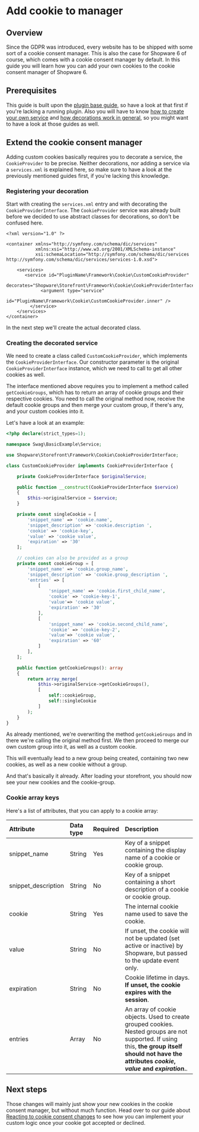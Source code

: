 # Add cookie to manager

## Overview

Since the GDPR was introduced, every website has to be shipped with some sort of a cookie consent manager. This is also the case for Shopware 6 of course, which comes with a cookie consent manager by default. In this guide you will learn how you can add your own cookies to the cookie consent manager of Shopware 6.

## Prerequisites

This guide is built upon the [plugin base guide](../plugin-base-guide.md), so have a look at that first if you're lacking a running plugin. Also you will have to know [how to create your own service](../plugin-fundamentals/add-custom-service.md) and [how decorations work in general](../plugin-fundamentals/adjusting-service.md), so you might want to have a look at those guides as well.

## Extend the cookie consent manager

Adding custom cookies basically requires you to decorate a service, the `CookieProvider` to be precise. Neither decorations, nor adding a service via a `services.xml` is explained here, so make sure to have a look at the previously mentioned guides first, if you're lacking this knowledge.

### Registering your decoration

Start with creating the `services.xml` entry and with decorating the `CookieProviderInterface`. The `CookieProvider` service was already built before we decided to use abstract classes for decorations, so don't be confused here.

<CodeBlock title="<plugin root>/src/Resources/config/services.xml">

```markup
<?xml version="1.0" ?>

<container xmlns="http://symfony.com/schema/dic/services"
           xmlns:xsi="http://www.w3.org/2001/XMLSchema-instance"
           xsi:schemaLocation="http://symfony.com/schema/dic/services http://symfony.com/schema/dic/services/services-1.0.xsd">

    <services>
       <service id="PluginName\Framework\Cookie\CustomCookieProvider"
                decorates="Shopware\Storefront\Framework\Cookie\CookieProviderInterface">
             <argument type="service" 
                       id="PluginName\Framework\Cookie\CustomCookieProvider.inner" />
         </service>
    </services>
</container>
```

</CodeBlock>

In the next step we'll create the actual decorated class.

### Creating the decorated service

We need to create a class called `CustomCookieProvider`, which implements the `CookieProviderInterface`. Our constructor parameter is the original `CookieProviderInterface` instance, which we need to call to get all other cookies as well.

The interface mentioned above requires you to implement a method called `getCookieGroups`, which has to return an array of cookie groups and their respective cookies. You need to call the original method now, receive the default cookie groups and then merge your custom group, if there's any, and your custom cookies into it.

Let's have a look at an example:

<CodeBlock title="<plugin root>/src/Service/CustomCookieProvider.php">

```php
<?php declare(strict_types=1);

namespace Swag\BasicExample\Service;

use Shopware\Storefront\Framework\Cookie\CookieProviderInterface;

class CustomCookieProvider implements CookieProviderInterface {

    private CookieProviderInterface $originalService;

    public function __construct(CookieProviderInterface $service)
    {
        $this->originalService = $service;
    }

    private const singleCookie = [
        'snippet_name' => 'cookie.name',
        'snippet_description' => 'cookie.description ',
        'cookie' => 'cookie-key',
        'value' => 'cookie value',
        'expiration' => '30'
    ];

    // cookies can also be provided as a group
    private const cookieGroup = [
        'snippet_name' => 'cookie.group_name',
        'snippet_description' => 'cookie.group_description ',
        'entries' => [
            [
                'snippet_name' => 'cookie.first_child_name',
                'cookie' => 'cookie-key-1',
                'value'=> 'cookie value',
                'expiration' => '30'
            ],
            [
                'snippet_name' => 'cookie.second_child_name',
                'cookie' => 'cookie-key-2',
                'value'=> 'cookie value',
                'expiration' => '60'
            ]
        ],
    ];

    public function getCookieGroups(): array
    {
        return array_merge(
            $this->originalService->getCookieGroups(),
            [
                self::cookieGroup,
                self::singleCookie
            ]
        );
    }
}
```

</CodeBlock>

As already mentioned, we're overwriting the method `getCookieGroups` and in there we're calling the original method first. We then proceed to merge our own custom group into it, as well as a custom cookie.

This will eventually lead to a new group being created, containing two new cookies, as well as a new cookie without a group.

And that's basically it already. After loading your storefront, you should now see your new cookies and the cookie-group.

### Cookie array keys

Here's a list of attributes, that you can apply to a cookie array:

| Attribute | Data type | Required | Description |
| :--- | :--- | :--- | :--- |
| snippet\_name | String | Yes | Key of a snippet containing the display name of a cookie or cookie group. |
| snippet\_description | String | No | Key of a snippet containing a short description of a cookie or cookie group. |
| cookie | String | Yes | The internal cookie name used to save the cookie. |
| value | String | No | If unset, the cookie will not be updated \(set active or inactive\) by Shopware, but passed to the update event only. |
| expiration | String | No | Cookie lifetime in days. **If unset, the cookie expires with the session**. |
| entries | Array | No | An array of cookie objects. Used to create grouped cookies. Nested groups are not supported. If using this, **the group itself should not have the attributes** _**cookie**_**,** _**value**_ **and** _**expiration**_**.**. |

## Next steps

Those changes will mainly just show your new cookies in the cookie consent manager, but without much function. Head over to our guide about [Reacting to cookie consent changes](reacting-to-cookie-consent-changes.md) to see how you can implement your custom logic once your cookie got accepted or declined.
